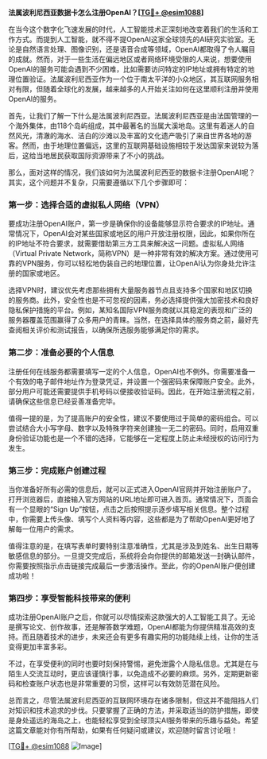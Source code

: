 **法属波利尼西亚数据卡怎么注册OpenAI？[[TG💪+ @esim1088](https://t.me/s/esim1088)]**

在当今这个数字化飞速发展的时代，人工智能技术正深刻地改变着我们的生活和工作方式。而提到人工智能，就不得不提OpenAI这家全球领先的AI研究实验室。无论是自然语言处理、图像识别，还是语音合成等领域，OpenAI都取得了令人瞩目的成就。然而，对于一些生活在偏远地区或者网络环境受限的人来说，想要使用OpenAI的服务可能会遇到不少困难，比如需要访问特定的IP地址或拥有特定的地理位置验证。法属波利尼西亚作为一个位于南太平洋的小众地区，其互联网服务相对有限，但随着全球化的发展，越来越多的人开始关注如何在这里顺利注册并使用OpenAI的服务。

首先，让我们了解一下什么是法属波利尼西亚。法属波利尼西亚是由法国管理的一个海外集体，由118个岛屿组成，其中最著名的当属大溪地岛。这里有着迷人的自然风光，清澈的海水、洁白的沙滩以及丰富的文化遗产吸引了来自世界各地的游客。然而，由于地理位置偏远，这里的互联网基础设施相较于发达国家来说较为落后，这给当地居民获取国际资源带来了不小的挑战。

那么，面对这样的情况，我们该如何为法属波利尼西亚的数据卡注册OpenAI呢？其实，这个问题并不复杂，只需要遵循以下几个步骤即可：

### 第一步：选择合适的虚拟私人网络（VPN）

要成功注册OpenAI账户，第一步是确保你的设备能够显示符合要求的IP地址。通常情况下，OpenAI会对某些国家或地区的用户开放注册权限，因此，如果你所在的IP地址不符合要求，就需要借助第三方工具来解决这一问题。虚拟私人网络（Virtual Private Network，简称VPN）是一种非常有效的解决方案。通过使用可靠的VPN服务，你可以轻松地伪装自己的地理位置，让OpenAI认为你身处允许注册的国家或地区。

选择VPN时，建议优先考虑那些拥有大量服务器节点且支持多个国家和地区切换的服务商。此外，安全性也是不可忽视的因素，务必选择提供强大加密技术和良好隐私保护措施的平台。例如，某知名国际VPN服务商就以其稳定的表现和广泛的服务器覆盖范围赢得了众多用户的青睐。当然，在选择具体的服务商之前，最好先查阅相关评价和测试报告，以确保所选服务能够满足你的需求。

### 第二步：准备必要的个人信息

注册任何在线服务都需要填写一定的个人信息，OpenAI也不例外。你需要准备一个有效的电子邮件地址作为登录凭证，并设置一个强密码来保障账户安全。此外，部分用户可能还需要提供手机号码以便接收验证码。因此，在开始注册流程之前，请确保这些信息已经妥善准备完毕。

值得一提的是，为了提高账户的安全性，建议不要使用过于简单的密码组合。可以尝试结合大小写字母、数字以及特殊字符来创建独一无二的密码。同时，启用双重身份验证功能也是一个不错的选择，它能够在一定程度上防止未经授权的访问行为发生。

### 第三步：完成账户创建过程

当你准备好所有必需的信息后，就可以正式进入OpenAI官网并开始注册账户了。打开浏览器后，直接输入官方网站的URL地址即可进入首页。通常情况下，页面会有一个显眼的“Sign Up”按钮，点击之后按照提示逐步填写相关信息。整个过程中，你需要上传头像、填写个人资料等内容，这些都是为了帮助OpenAI更好地了解每一位用户的需求。

值得注意的是，在填写表单时要特别注意准确性，尤其是涉及到姓名、出生日期等敏感信息的部分。一旦提交完成后，系统将会向你提供的邮箱发送一封确认邮件，你需要按照指示点击链接完成最后一步激活操作。至此，你的OpenAI账户便创建成功啦！

### 第四步：享受智能科技带来的便利

成功注册OpenAI账户之后，你就可以尽情探索这款强大的人工智能工具了。无论是撰写论文、创作故事，还是解答数学难题，OpenAI都能为你提供精准高效的支持。而且随着技术的进步，未来还会有更多有趣实用的功能陆续上线，让你的生活变得更加丰富多彩。

不过，在享受便利的同时也要时刻保持警惕，避免泄露个人隐私信息。尤其是在与陌生人交流互动时，更应该谨慎行事，以免造成不必要的麻烦。另外，定期更新密码和检查账户状态也是非常重要的习惯，这样可以有效防范潜在风险。

总而言之，尽管法属波利尼西亚的互联网环境存在诸多限制，但这并不能阻挡人们对知识和技术追求的步伐。只要掌握了正确的方法，并采取适当的防护措施，即使是身处遥远的海岛之上，也能轻松享受到全球顶尖AI服务带来的乐趣与益处。希望这篇文章能对你有所帮助，如果有任何疑问或建议，欢迎随时留言讨论哦！

[[TG💪+ @esim1088](https://t.me/s/esim1088) ![Image](https://i.postimg.cc/4NQfJmqS/Snipaste-2025-05-13-00-14-12.png)]